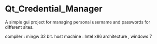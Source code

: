 # Qt_Credential_Manager
A simple gui project for managing personal username and passwords for different sites. 

compiler : mingw 32 bit. 
host machine : Intel x86 architecture , windows 7  